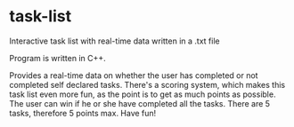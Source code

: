 # task-list
Interactive task list with real-time data written in a .txt file 

Program is written in C++.

Provides a real-time data on whether the user has completed or not completed self declared tasks. There's a scoring system, which makes this task list even more fun, as the point is to get as much points as possible. The user can win if he or she have completed all the tasks. There are 5 tasks, therefore 5 points max. Have fun!
